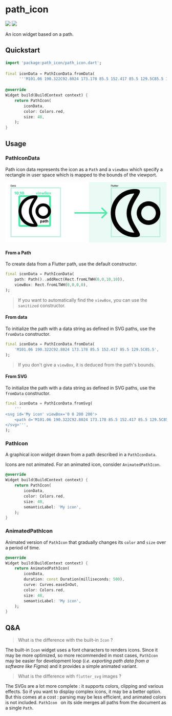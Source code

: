 # path_icon

<p>
  <a href="https://pub.dartlang.org/packages/path_icon"><img src="https://img.shields.io/pub/v/path_icon.svg"></a>
  <a href="https://www.buymeacoffee.com/aloisdeniel">
    <img src="https://img.shields.io/badge/$-donate-ff69b4.svg?maxAge=2592000&amp;style=flat">
  </a>
</p>

An icon widget based on a path.

## Quickstart

```dart
import 'package:path_icon/path_icon.dart';

final iconData = PathIconData.fromData(
      '''M101.06 190.322C92.8024 173.178 85.5 152.417 85.5 129.5C85.5 106.583 92.8024 85.822 101.06 68.6779C107.292 55.7406 114.872 43.3794 120.869 33.5992C122.641 30.7104 124.274 28.0468 125.694 25.6601C126.025 25.1026 126.345 24.562 126.652 24.0377C69.7024 25.5472 24 72.1864 24 129.5C24 186.814 69.7024 233.453 126.652 234.962C126.345 234.438 126.025 233.897 125.694 233.34C124.274 230.953 122.641 228.29 120.869 225.401C114.872 215.621 107.292 203.259 101.06 190.322ZM132.946 247.654C132.943 247.653 132.927 247.592 132.907 247.476C132.939 247.598 132.949 247.656 132.946 247.654ZM132.946 11.3456C132.949 11.3441 132.939 11.4017 132.907 11.5235C132.927 11.4081 132.943 11.3472 132.946 11.3456ZM140.886 212.119C127.146 189.698 109.5 160.905 109.5 129.5C109.5 98.0954 127.146 69.3018 140.886 46.8812C158.438 18.241 169.616 0 129.5 0C57.9791 0 0 57.9791 0 129.5C0 201.021 57.9791 259 129.5 259C169.616 259 158.438 240.759 140.886 212.119Z''');

@override
Widget build(BuildContext context) {
    return PathIcon(
        iconData,
        color: Colors.red,
        size: 48,
    );
}   
```

## Usage

### PathIconData

Path icon data represents the icon as a `Path` and a `viewBox` which specify a rectangle in user space which is mapped to the bounds of the viewport.

![view box](images/viewbox.png)

#### From a Path

To create data from a Flutter path, use the default constructor.

```dart
final iconData = PathIconData(
    path: Path()..addRect(Rect.fromLTWH(0,0,10,10)),
    viewBox: Rect.fromLTWH(0,0,0,0),
);
```

> If you want to automatically find the `viewBox`, you can use the `sanitized` constructor.

#### From data

To initialize the path with a data string as defined in SVG paths, use the `fromData` constructor.

```dart
final iconData = PathIconData.fromData(
    'M101.06 190.322C92.8024 173.178 85.5 152.417 85.5 129.5C85.5',
);
```

> If you don't give a `viewBox`, it is deduced from the path's bounds.

#### From SVG

To initialize the path with a data string as defined in SVG paths, use the `fromData` constructor.

```dart
final iconData = PathIconData.fromSvg(
    '''
<svg id='My icon' viewBox='0 0 200 200'>
    <path d='M101.06 190.322C92.8024 173.178 85.5 152.417 85.5 129.5C85.5' />
</svg>''',
);
```

### PathIcon

A graphical icon widget drawn from a path described in a `PathIconData`.

Icons are not animated. For an animated icon, consider `AnimatedPathIcon`.

```dart
@override
Widget build(BuildContext context) {
    return PathIcon(
        iconData,
        color: Colors.red,
        size: 48,
        semanticLabel: 'My icon',
    );
}   
```

### AnimatedPathIcon

Animated version of `PathIcon` that gradually changes its `color` and `size` over a period of time.

```dart
@override
Widget build(BuildContext context) {
    return AnimatedPathIcon(
        iconData,
        duration: const Duration(milliseconds: 500),
        curve: Curves.easeInOut,
        color: Colors.red,
        size: 48,
        semanticLabel: 'My icon',
    );
}   
```

## Q&A

> What is the difference with the built-in `Icon` ?

The built-in `Icon` widget uses a font characters to renders icons. Since it may be more optimized, so more recommended in most cases, `PathIcon ` may be easier for development loop (*i.e. exporting path data from a software like Figma*) and it provides a simple animated variant.

> What is the difference with `flutter_svg` images ?

The SVGs are a lot more complete : it supports colors, clipping and various effects. So if you want to display complex icons, it may be a better option. But this comes at a cost : parsing may be less efficient, and animated colors is not included. `PathIcon ` on its side merges all paths from the document as a single `Path`.


